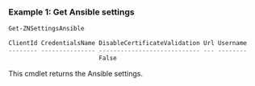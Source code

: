 ### Example 1: Get Ansible settings
```powershell
Get-ZNSettingsAnsible

ClientId CredentialsName DisableCertificateValidation Url Username
-------- --------------- ---------------------------- --- --------
                         False                            
```

This cmdlet returns the Ansible settings.
